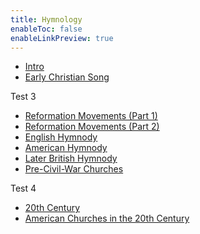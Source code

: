 ```yaml
---
title: Hymnology
enableToc: false
enableLinkPreview: true
---
```

- [Intro](notes/Fall%202023/Hymnology/Intro.md)
- [Early Christian Song](notes/Fall%202023/Hymnology/Early%20Christian%20Song.md)

Test 3
- [Reformation Movements (Part 1)](notes/Fall%202023/Hymnology/Reformation%20Movements%20(Part%201).md)
- [Reformation Movements (Part 2)](notes/Fall%202023/Hymnology/Reformation%20Movements%20(Part%202).md)
- [English Hymnody](notes/Fall%202023/Hymnology/English%20Hymnody)
- [American Hymnody](notes/Fall%202023/Hymnology/American%20Hymnody.md)
- [Later British Hymnody](notes/Fall%202023/Hymnology/Later%20British%20Hymnody.md)
- [Pre-Civil-War Churches](notes/Fall%202023/Hymnology/Pre-Civil-War%20Churches.md)

Test 4

- [20th Century](notes/Fall%202023/Hymnology/20th%20Century.md)
- [American Churches in the 20th Century](notes/Fall%202023/Hymnology/American%20Churches%20in%20the%2020th%20Century.md)